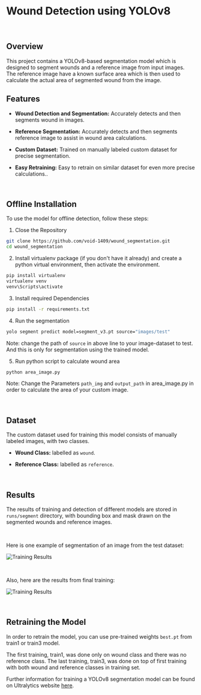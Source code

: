 Wound Detection using YOLOv8
============================

 

Overview
--------

This project contains a YOLOv8-based segmentation model which is designed to segment wounds and a reference image from input images.
The reference image have a known surface area which is then used to calculate the actual area of segmented wound from the image.


Features
--------

-   **Wound Detection and Segmentation:** Accurately detects and then segments wound in images.

-   **Reference Segmentation:** Accurately detects and then segments reference image to assist in
    wound area calculations.

-   **Custom Dataset:** Trained on manually labeled custom dataset for precise
    segmentation.

-   **Easy Retraining:** Easy to retrain on similar dataset for even more
    precise calculations..

 

Offline Installation
--------------------

To use the model for offline detection, follow these steps:

1.  Close the Repository

~~~~~~~~~~~~~~~~~~~~~~~~~~~~~~~~~~~~~~~~~~~~~~~~~~~~~~~~~~~~~~~~~~~~~~~~~~~ bash
git clone https://github.com/void-1409/wound_segmentation.git
cd wound_segmentation
~~~~~~~~~~~~~~~~~~~~~~~~~~~~~~~~~~~~~~~~~~~~~~~~~~~~~~~~~~~~~~~~~~~~~~~~~~~~~~~~

2.  Install virtualenv package (if you don't have it already) and create a python virtual environment, then
    activate the environment.

~~~~~~~~~~~~~~~~~~~~~~~~~~~~~~~~~~~~~~~~~~~~~~~~~~~~~~~~~~~~~~~~~~~~~~~~~~~ bash
pip install virtualenv
virtualenv venv
venv\Scripts\activate
~~~~~~~~~~~~~~~~~~~~~~~~~~~~~~~~~~~~~~~~~~~~~~~~~~~~~~~~~~~~~~~~~~~~~~~~~~~~~~~~

3.  Install required Dependencies

~~~~~~~~~~~~~~~~~~~~~~~~~~~~~~~~~~~~~~~~~~~~~~~~~~~~~~~~~~~~~~~~~~~~~~~~~~~ bash
pip install -r requirements.txt
~~~~~~~~~~~~~~~~~~~~~~~~~~~~~~~~~~~~~~~~~~~~~~~~~~~~~~~~~~~~~~~~~~~~~~~~~~~~~~~~

4.  Run the segmentation

~~~~~~~~~~~~~~~~~~~~~~~~~~~~~~~~~~~~~~~~~~~~~~~~~~~~~~~~~~~~~~~~~~~~~~~~~~~ bash
yolo segment predict model=segment_v3.pt source="images/test"
~~~~~~~~~~~~~~~~~~~~~~~~~~~~~~~~~~~~~~~~~~~~~~~~~~~~~~~~~~~~~~~~~~~~~~~~~~~~~~~~

Note: change the path of `source` in above line to your image-dataset to test.
And this is only for segmentation using the trained model.

5. Run python script to calculate wound area

~~~~~~~~~~~~~~~~~~~~~~~~~~~~~~~~~~~~~~~~~~~~~~~~~~~~~~~~~~~~~~~~~~~~~~~~~~~ bash
python area_image.py
~~~~~~~~~~~~~~~~~~~~~~~~~~~~~~~~~~~~~~~~~~~~~~~~~~~~~~~~~~~~~~~~~~~~~~~~~~~~~~~~

Note: Change the Parameters `path_img` and `output_path` in area_image.py in order to calculate the area of your custom image.

 

Dataset
-------

The custom dataset used for training this model consists of manually labeled
images, with two classes.

-   **Wound Class:** labelled as `wound`.

-   **Reference Class:** labelled as `reference`.

 

Results
-------

The results of training and detection of different models are stored in `runs/segment`
directory, with bounding box and mask drawn on the segmented wounds and reference
images.

 

Here is one example of segmentation of an image from the test dataset:

![Training Results](./runs/segment/predict3/JOSE_EMILIOIMG1435.jpg)

 

Also, here are the results from final training:

![Training Results](./runs/segment/train3/results.png)

 

Retraining the Model
--------------------

In order to retrain the model, you can use pre-trained weights `best.pt` from train1 or train3 model.

The first training, train1, was done only on wound class and there was no reference class.
The last training, train3, was done on top of first training with both wound and reference classes in training set.

Further information for training a YOLOv8 segmentation model can be found on Ultralytics website [here](https://docs.ultralytics.com/tasks/segment).

 

 
